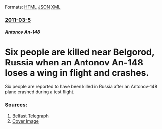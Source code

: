
Formats: [HTML](/news/2011/03/5/six-people-are-killed-near-belgorod-russia-when-an-antonov-an-148-loses-a-wing-in-flight-and-crashes.html)  [JSON](/news/2011/03/5/six-people-are-killed-near-belgorod-russia-when-an-antonov-an-148-loses-a-wing-in-flight-and-crashes.json)  [XML](/news/2011/03/5/six-people-are-killed-near-belgorod-russia-when-an-antonov-an-148-loses-a-wing-in-flight-and-crashes.xml)  

### [2011-03-5](/news/2011/03/5/index.md)

##### Antonov An-148
# Six people are killed near Belgorod, Russia when an Antonov An-148 loses a wing in flight and crashes. 

Six people are reported to have been killed in Russia after an Antonov-148 plane crashed during a test flight.


### Sources:

1. [Belfast Telegraph](http://www.belfasttelegraph.co.uk/news/world-news/six-killed-in-russian-test-flight-15104766.html?r=RSS)
1. [Cover Image](http://www.belfasttelegraph.co.uk/migration_catalog/article25750846.ece/ALTERNATES/h342/World%20News%2010-1.jpg)
